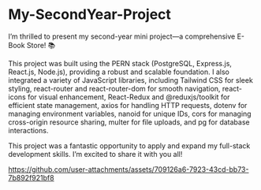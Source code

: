 # My-SecondYear-Project
I’m thrilled to present my second-year mini project—a comprehensive E-Book Store! 📚

This project was built using the PERN stack (PostgreSQL, Express.js, React.js, Node.js), providing a robust and scalable foundation. I also integrated a variety of JavaScript libraries, including Tailwind CSS for sleek styling, react-router and react-router-dom for smooth navigation, react-icons for visual enhancement, React-Redux and @reduxjs/toolkit for efficient state management, axios for handling HTTP requests, dotenv for managing environment variables, nanoid for unique IDs, cors for managing cross-origin resource sharing, multer for file uploads, and pg for database interactions.

This project was a fantastic opportunity to apply and expand my full-stack development skills. I’m excited to share it with you all!


https://github.com/user-attachments/assets/709126a6-7923-43cd-bb73-7b892f921bf8


